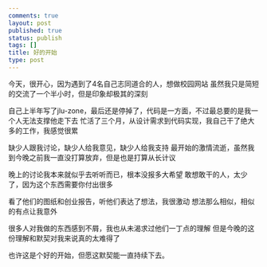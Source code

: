 ```yaml
--- 
comments: true
layout: post
published: true
status: publish
tags: []
title: 好的开始
type: post
---
```

今天，很开心，因为遇到了4名自己志同道合的人，想做校园网站
虽然我只是简短的交流了一个半小时，但是印象却极其的深刻

自己上半年写了jlu-zone，最后还是停掉了，代码是一方面，不过最总要的是我一个人无法支撑他走下去
忙活了三个月，从设计需求到代码实现，我自己干了绝大多的工作，我感觉很累

缺少人跟我讨论，缺少人给我意见，缺少人给我支持
最开始的激情流逝，虽然我到今晚之前我一直没打算放弃，但是也是打算从长计议

晚上的讨论我本来就似乎去听听而已，根本没报多大希望
敢想敢干的人，太少了，因为这个东西需要你付出很多

看了他们的图纸和创业报告，听他们表达了想法，我很激动
想法那么相似，相似的有点让我意外

很多人对我做的东西感到不屑，我也从未渴求过他们一丁点的理解
但是今晚的这份理解和默契对我来说真的太难得了

也许这是个好的开始，但愿这默契能一直持续下去。
